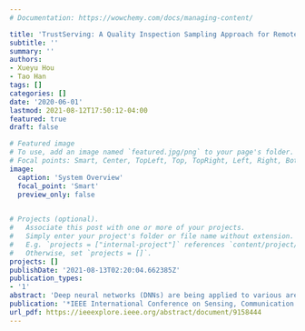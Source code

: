 ```yaml
---
# Documentation: https://wowchemy.com/docs/managing-content/

title: 'TrustServing: A Quality Inspection Sampling Approach for Remote DNN Services'
subtitle: ''
summary: ''
authors:
- Xueyu Hou
- Tao Han
tags: []
categories: []
date: '2020-06-01'
lastmod: 2021-08-12T17:50:12-04:00
featured: true
draft: false

# Featured image
# To use, add an image named `featured.jpg/png` to your page's folder.
# Focal points: Smart, Center, TopLeft, Top, TopRight, Left, Right, BottomLeft, Bottom, BottomRight.
image:
  caption: 'System Overview'
  focal_point: 'Smart'
  preview_only: false
  

# Projects (optional).
#   Associate this post with one or more of your projects.
#   Simply enter your project's folder or file name without extension.
#   E.g. `projects = ["internal-project"]` references `content/project/deep-learning/index.md`.
#   Otherwise, set `projects = []`.
projects: []
publishDate: '2021-08-13T02:20:04.662385Z'
publication_types:
- '1'
abstract: 'Deep neural networks (DNNs) are being applied to various areas such as computer vision, autonomous vehicles, and healthcare, etc. However, DNNs are notorious for their high computational complexity and cannot be executed efficiently on resource constrained Internet of Things (IoT) devices. Various solutions have been proposed to handle the high computational complexity of DNNs. Offloading computing tasks of DNNs from IoT devices to cloud/edge servers is one of the most popular and promising solutions. While such remote DNN services provided by servers largely reduce computing tasks on IoT devices, it is challenging for IoT devices to inspect whether the quality of the service meets their service level objectives (SLO) or not. In this paper, we address this problem and propose a novel approach named QIS (quality inspection sampling) that can efficiently inspect the quality of the remote DNN services for IoT devices. To realize QIS, we design a new ID-generation method to generate data (IDs) that can identify the serving DNN models on edge servers. QIS inserts the IDs into the input data stream and implements sampling inspection on SLO violations. The experiment results show that the QIS approach can reliably inspect, with a nearly 100% success rate, the service qualtiy of remote DNN services when the SLA level is 99.9% or lower at the cost of only up to 0.5% overhead.'
publication: '*IEEE International Conference on Sensing, Communication and Networking (SECON)*'
url_pdf: https://ieeexplore.ieee.org/abstract/document/9158444
---
```


